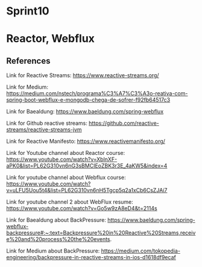 # Sprint10
<h1>Reactor, Webflux</h1>

<h2>References</h2>

Link for Reactive Streams: https://www.reactive-streams.org/

Link for Medium: https://medium.com/nstech/programa%C3%A7%C3%A3o-reativa-com-spring-boot-webflux-e-mongodb-chega-de-sofrer-f92fb64517c3

Link for Baealdung: https://www.baeldung.com/spring-webflux

Link for Github reactive streams: https://github.com/reactive-streams/reactive-streams-jvm

Link for Reactive Manifesto: https://www.reactivemanifesto.org/

Link for Youtube channel about Reactor course: https://www.youtube.com/watch?v=XblnXF-aPK0&list=PL62G310vn6nG3sBMCIEoZBK3r3E_4aKW5&index=4

Link for youtube channel about Webflux course: https://www.youtube.com/watch?v=uLFU5Uou5t4&list=PL62G310vn6nH5Tgcp5q2a1xCb6CsZJAi7

Link for youtube channel 2 about WebFlux resume: https://www.youtube.com/watch?v=Go5w9zA8eD4&t=2114s

Link for Baealdung about BackPressure: https://www.baeldung.com/spring-webflux-backpressure#:~:text=Backpressure%20in%20Reactive%20Streams,receive%20and%20process%20the%20events.

Link for Medium about BackPressure: https://medium.com/tokopedia-engineering/backpressure-in-reactive-streams-in-ios-d1618df9ecaf
